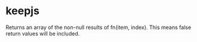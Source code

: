 keepjs
======

Returns an array of the non-null results of fn(item, index). This means false return values will be included.

